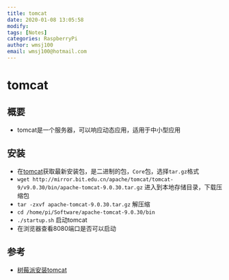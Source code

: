 ```yaml
---
title: tomcat
date: 2020-01-08 13:05:58
modify: 
tags: [Notes]
categories: RaspberryPi
author: wmsj100
email: wmsj100@hotmail.com
---
```


# tomcat

## 概要

- tomcat是一个服务器，可以响应动态应用，适用于中小型应用

## 安装

- 在[tomcat](https://tomcat.apache.org/)获取最新安装包，是二进制的包，`Core`包，选择`tar.gz`格式
- `wget http://mirror.bit.edu.cn/apache/tomcat/tomcat-9/v9.0.30/bin/apache-tomcat-9.0.30.tar.gz` 进入到本地存储目录，下载压缩包
- `tar -zxvf apache-tomcat-9.0.30.tar.gz` 解压缩
- `cd /home/pi/Software/apache-tomcat-9.0.30/bin`
- `./startup.sh` 启动tomcat
- 在浏览器查看8080端口是否可以启动

## 参考

- [树莓派安装tomcat](https://www.jianshu.com/p/9e5c0e41ef24)
